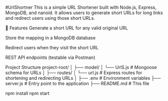 #UrlShortner
This is a simple URL Shortener built with Node.js, Express, MongoDB, and nanoid. It allows users to generate short URLs for long links and redirect users using those short URLs.

🚀 Features
Generate a short URL for any valid original URL

Store the mapping in a MongoDB database

Redirect users when they visit the short URL

REST API endpoints (testable via Postman)

Project Structure
project-root/
│
├── model/
│   └── UrlS.js            # Mongoose schema for URLs
│
├── routes/
│   └── url.js             # Express routes for shortening and redirecting URLs
│
├── .env                   # Environment variables
├── server.js              # Entry point to the application
├── README.md              # This file

npm install
npm start

